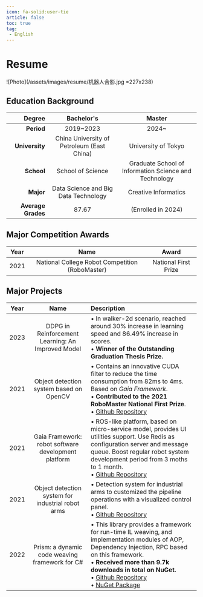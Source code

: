 ```yaml
---
icon: fa-solid:user-tie
article: false
toc: true
tag:
 - English
---
```


# Resume

![Photo](/assets/images/resume/机器人合影.jpg =227x238)

## Education Background

|**Degree**|Bachelor's|Master|
|---:|:---:|:---:|
|**Period**|2019~2023|2024~|
|**University**|China University of Petroleum (East China)|University of Tokyo|
|**School**|School of Science|Graduate School of Information Science and Technology|
|**Major**|Data Science and Big Data Technology|Creative Informatics|
|**Average Grades**|87.67|(Enrolled in 2024)|

## Major Competition Awards

|Year|Name|Award|
|:--:|:--:|:---:|
|2021|National College Robot Competition (RoboMaster)|National First Prize|

## Major Projects

|Year|Name|Description|
|:--:|:--:|:----------|
|2023|DDPG in Reinforcement Learning: An Improved Model| • In walker-2d scenario, reached around 30% increase in learning speed and 86.49% increase in scores.<br/> • **Winner of the Outstanding Graduation Thesis Prize.**|
|2021|Object detection system based on OpenCV| • Contains an innovative CUDA filter to reduce the time consumption from 82ms to 4ms. Based on *Gaia Framework*.<br/> • **Contributed to the 2021 RoboMaster National First Prize**.<br/> • <HopeIcon icon="jam:github"/>[Github Repository](https://github.com/RoboPioneers/ProjectIcarus)|
|2021|Gaia Framework: robot software development platform| • ROS-like platform, based on micro-service model, provides UI utilities support. Use Redis as configuration server and message queue. Boost regular robot system development period from 3 moths to 1 month.<br/> • <HopeIcon icon="jam:github"/>[Github Repository](https://github.com/GaiaCommittee)|
|2021|Object detection system for industrial robot arms | • Detection system for industrial arms to customized the pipeline operations with a visualized control panel.<br/> • <HopeIcon icon="jam:github"/>[Github Repository](https://github.com/KVM-Explorer/PipelineDetector)|
|2022|Prism: a dynamic code weaving framework for C#| • This library provides a framework for run-time IL weaving, and implementation modules of AOP, Dependency Injection, RPC based on this framework.<br/> • **Received more than 9.7k downloads in total on NuGet.**<br/> • <HopeIcon icon="jam:github"/>[Github Repository](https://github.com/Pygmalions/Prism )<br/> • <HopeIcon icon="devicon:nuget"/>[NuGet Package](https://www.nuget.org/packages/Pygmalions.Prism.Framework/)|


